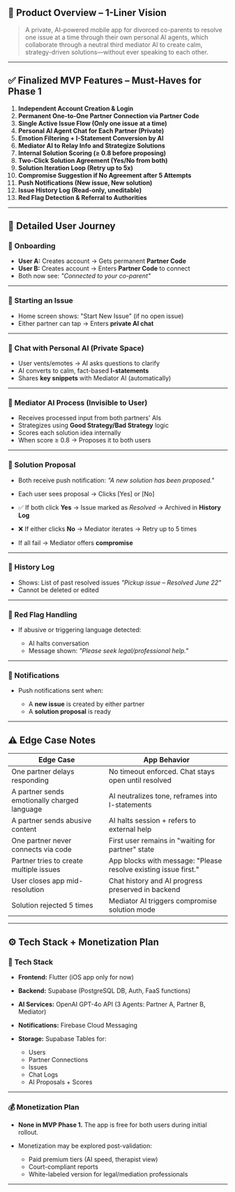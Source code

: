 ## 🧭 **Product Overview – 1-Liner Vision**

> A private, AI-powered mobile app for divorced co-parents to resolve one issue at a time through their own personal AI agents, which collaborate through a neutral third mediator AI to create calm, strategy-driven solutions—without ever speaking to each other.

---

## ✅ **Finalized MVP Features – Must-Haves for Phase 1**

1. **Independent Account Creation & Login**
2. **Permanent One-to-One Partner Connection via Partner Code**
3. **Single Active Issue Flow (Only one issue at a time)**
4. **Personal AI Agent Chat for Each Partner (Private)**
5. **Emotion Filtering + I-Statement Conversion by AI**
6. **Mediator AI to Relay Info and Strategize Solutions**
7. **Internal Solution Scoring (≥ 0.8 before proposing)**
8. **Two-Click Solution Agreement (Yes/No from both)**
9. **Solution Iteration Loop (Retry up to 5x)**
10. **Compromise Suggestion if No Agreement after 5 Attempts**
11. **Push Notifications (New issue, New solution)**
12. **Issue History Log (Read-only, uneditable)**
13. **Red Flag Detection & Referral to Authorities**

---

## 👣 **Detailed User Journey**

### 🔹 Onboarding

* **User A:** Creates account → Gets permanent **Partner Code**
* **User B:** Creates account → Enters **Partner Code** to connect
* Both now see: *"Connected to your co-parent"*

---

### 🔹 Starting an Issue

* Home screen shows: "Start New Issue" (if no open issue)
* Either partner can tap → Enters **private AI chat**

---

### 🔹 Chat with Personal AI (Private Space)

* User vents/emotes → AI asks questions to clarify
* AI converts to calm, fact-based **I-statements**
* Shares **key snippets** with Mediator AI (automatically)

---

### 🔹 Mediator AI Process (Invisible to User)

* Receives processed input from both partners' AIs
* Strategizes using **Good Strategy/Bad Strategy** logic
* Scores each solution idea internally
* When score ≥ 0.8 → Proposes it to both users

---

### 🔹 Solution Proposal

* Both receive push notification:
  *"A new solution has been proposed."*

* Each user sees proposal → Clicks \[Yes] or \[No]

* ✅ If both click **Yes** → Issue marked as *Resolved* → Archived in **History Log**

* ❌ If either clicks **No** → Mediator iterates → Retry up to 5 times

* If all fail → Mediator offers **compromise**

---

### 🔹 History Log

* Shows: List of past resolved issues
  *"Pickup issue – Resolved June 22"*
* Cannot be deleted or edited

---

### 🔹 Red Flag Handling

* If abusive or triggering language detected:

  * AI halts conversation
  * Message shown: *"Please seek legal/professional help."*

---

### 🔹 Notifications

* Push notifications sent when:

  * A **new issue** is created by either partner
  * A **solution proposal** is ready

---

## ⚠️ **Edge Case Notes**

| Edge Case                                    | App Behavior                                                    |
| -------------------------------------------- | --------------------------------------------------------------- |
| One partner delays responding                | No timeout enforced. Chat stays open until resolved             |
| A partner sends emotionally charged language | AI neutralizes tone, reframes into I-statements                 |
| A partner sends abusive content              | AI halts session + refers to external help                      |
| One partner never connects via code          | First user remains in "waiting for partner" state               |
| Partner tries to create multiple issues      | App blocks with message: "Please resolve existing issue first." |
| User closes app mid-resolution               | Chat history and AI progress preserved in backend               |
| Solution rejected 5 times                    | Mediator AI triggers compromise solution mode                   |

---

## ⚙️ **Tech Stack + Monetization Plan**

### 🔧 **Tech Stack**

* **Frontend:** Flutter (iOS app only for now)
* **Backend:** Supabase (PostgreSQL DB, Auth, FaaS functions)
* **AI Services:** OpenAI GPT-4o API (3 Agents: Partner A, Partner B, Mediator)
* **Notifications:** Firebase Cloud Messaging
* **Storage:** Supabase Tables for:

  * Users
  * Partner Connections
  * Issues
  * Chat Logs
  * AI Proposals + Scores

---

### 💰 **Monetization Plan**

* **None in MVP Phase 1.**
  The app is free for both users during initial rollout.
* Monetization may be explored post-validation:

  * Paid premium tiers (AI speed, therapist view)
  * Court-compliant reports
  * White-labeled version for legal/mediation professionals

---
